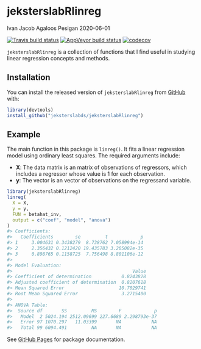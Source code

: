 jeksterslabRlinreg
================
Ivan Jacob Agaloos Pesigan
2020-06-01

<!-- README.md is generated from README.Rmd. Please edit that file -->

<!-- badges: start -->

[![Travis build
status](https://travis-ci.com/jeksterslabds/jeksterslabRlinreg.svg?branch=master)](https://travis-ci.com/jeksterslabds/jeksterslabRlinreg)
[![AppVeyor build
status](https://ci.appveyor.com/api/projects/status/github/jeksterslabds/jeksterslabRlinreg?branch=master&svg=true)](https://ci.appveyor.com/project/jeksterslabds/jeksterslabRlinreg)
[![codecov](https://codecov.io/github/jeksterslabds/jeksterslabRlinreg/branch/master/graphs/badge.svg)](https://codecov.io/github/jeksterslabds/jeksterslabRlinreg)
<!-- badges: end -->

`jeksterslabRlinreg` is a collection of functions that I find useful in
studying linear regression concepts and methods.

## Installation

You can install the released version of `jeksterslabRlinreg` from
[GitHub](https://github.com/jeksterslabds/jeksterslabRlinreg) with:

``` r
library(devtools)
install_github("jeksterslabds/jeksterslabRlinreg")
```

## Example

The main function in this package is `linreg()`. It fits a linear
regression model using ordinary least squares. The required arguments
include:

  - **X**: The data matrix  is an  matrix of  observations of 
    regressors, which includes a regressor whose value is 1 for each
    observation.
  - **y**: The vector  is an  vector of observations on the regressand
    variable.

<!-- end list -->

``` r
library(jeksterslabRlinreg)
linreg(
  X = X,
  y = y,
  FUN = betahat_inv,
  output = c("coef", "model", "anova")
)
#> Coefficients:
#>   Coefficients        se         t            p
#> 1     3.004631 0.3438279  8.738762 7.058994e-14
#> 2     2.356432 0.1212420 19.435783 3.205082e-35
#> 3     0.898765 0.1158725  7.756498 8.801106e-12
#> 
#> Model Evaluation:
#>                                            Value
#> Coefficient of determination           0.8243828
#> Adjusted coefficient of determination  0.8207618
#> Mean Squared Error                    10.7029741
#> Root Mean Squared Error                3.2715400
#> 
#> ANOVA Table:
#>  Source df       SS         MS        F            p
#>   Model  2 5024.194 2512.09699 227.6689 2.298793e-37
#>   Error 97 1070.297   11.03399       NA           NA
#>   Total 99 6094.491         NA       NA           NA
```

See [GitHub
Pages](https://jeksterslabds.github.io/jeksterslabRlinreg/index.html)
for package documentation.
